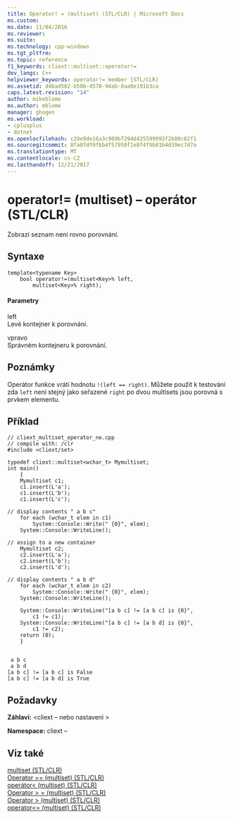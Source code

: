 ```yaml
---
title: Operator! = (multiset) (STL/CLR) | Microsoft Docs
ms.custom: 
ms.date: 11/04/2016
ms.reviewer: 
ms.suite: 
ms.technology: cpp-windows
ms.tgt_pltfrm: 
ms.topic: reference
f1_keywords: cliext::multiset::operator!=
dev_langs: C++
helpviewer_keywords: operator!= member [STL/CLR]
ms.assetid: d4bad562-b58b-4578-94ab-0aa0e191b3ca
caps.latest.revision: "14"
author: mikeblome
ms.author: mblome
manager: ghogen
ms.workload:
- cplusplus
- dotnet
ms.openlocfilehash: c29e9de16a3c909b7294d425599093f2b80c62f1
ms.sourcegitcommit: 8fa8fdf0fbb4f57950f1e8f4f9b81b4d39ec7d7a
ms.translationtype: MT
ms.contentlocale: cs-CZ
ms.lasthandoff: 12/21/2017
---
```

# <a name="operator-multiset-stlclr"></a>operator!= (multiset) – operátor (STL/CLR)
Zobrazí seznam není rovno porovnání.  
  
## <a name="syntax"></a>Syntaxe  
  
```  
template<typename Key>  
    bool operator!=(multiset<Key>% left,  
        multiset<Key>% right);  
```  
  
#### <a name="parameters"></a>Parametry  
 left  
 Levé kontejner k porovnání.  
  
 vpravo  
 Správném kontejneru k porovnání.  
  
## <a name="remarks"></a>Poznámky  
 Operátor funkce vrátí hodnotu `!(left == right)`. Můžete použít k testování zda `left` není stejný jako seřazené `right` po dvou multisets jsou porovná s prvkem elementu.  
  
## <a name="example"></a>Příklad  
  
```  
// cliext_multiset_operator_ne.cpp   
// compile with: /clr   
#include <cliext/set>   
  
typedef cliext::multiset<wchar_t> Mymultiset;   
int main()   
    {   
    Mymultiset c1;   
    c1.insert(L'a');   
    c1.insert(L'b');   
    c1.insert(L'c');   
  
// display contents " a b c"   
    for each (wchar_t elem in c1)   
        System::Console::Write(" {0}", elem);   
    System::Console::WriteLine();   
  
// assign to a new container   
    Mymultiset c2;   
    c2.insert(L'a');   
    c2.insert(L'b');   
    c2.insert(L'd');   
  
// display contents " a b d"   
    for each (wchar_t elem in c2)   
        System::Console::Write(" {0}", elem);   
    System::Console::WriteLine();   
  
    System::Console::WriteLine("[a b c] != [a b c] is {0}",   
        c1 != c1);   
    System::Console::WriteLine("[a b c] != [a b d] is {0}",   
        c1 != c2);   
    return (0);   
    }  
  
```  
  
```Output  
 a b c  
 a b d  
[a b c] != [a b c] is False  
[a b c] != [a b d] is True  
```  
  
## <a name="requirements"></a>Požadavky  
 **Záhlaví:** \<cliext – nebo nastavení >  
  
 **Namespace:** cliext –  
  
## <a name="see-also"></a>Viz také  
 [multiset (STL/CLR)](../dotnet/multiset-stl-clr.md)   
 [Operator == (multiset) (STL/CLR)](../dotnet/operator-equality-multiset-stl-clr.md)   
 [operátor\< (multiset) (STL/CLR)](../dotnet/operator-less-than-multiset-stl-clr.md)   
 [Operator > = (multiset) (STL/CLR)](../dotnet/operator-greater-or-equal-multiset-stl-clr.md)   
 [Operator > (multiset) (STL/CLR)](../dotnet/operator-greater-than-multiset-stl-clr.md)   
 [operator<= (multiset) (STL/CLR)](../dotnet/operator-less-or-equal-multiset-stl-clr.md)